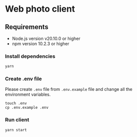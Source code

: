 # Web photo client
## Requirements
- Node.js version v20.10.0 or higher
- npm version 10.2.3 or higher
### Install dependencies
```bash
yarn
```
### Create .env file
Please create `.env` file from `.env.example` file and change all the environment variables.
```
touch .env
cp .env.example .env
```
### Run client
```bash
yarn start
```
